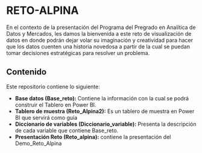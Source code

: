 # RETO-ALPINA

En el contexto de la presentación del Programa del Pregrado en Analítica de Datos y Mercados, les damos la bienvenida a este reto de visualización de datos en donde podrán dejar volar su imaginación y creatividad para hacer que los datos cuenten una historia novedosa a partir de la cual se puedan tomar decisiones estratégicas para resolver un problema.

## Contenido

Este repositorio contiene lo siguiente: 

- **Base datos (Base_reto):** Contiene la información con la cual se podrá construir el Tablero en Power BI. 
- **Tablero de muestra (Reto_Alpina2):** Es un tablero de muestra en Power BI que servirá como guía
- **Diccionario de variables (Diccionario_variable):** Presenta la descripción de cada variable que contiene Base_reto.
- **Presentación Reto (Reto_alpina):** contiene la presentación del Demo_Reto_Alpina
